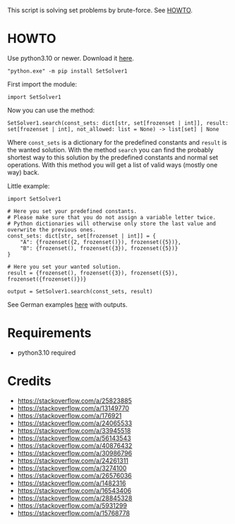 This script is solving set problems by brute-force. See [HOWTO](#HOWTO).

# HOWTO
Use python3.10 or newer. Download it [here](https://www.python.org/downloads/). 

```
"python.exe" -m pip install SetSolver1
```

First import the module:
```
import SetSolver1
```

Now you can use the method:
```
SetSolver1.search(const_sets: dict[str, set[frozenset | int]], result: set[frozenset | int], not_allowed: list = None) -> list[set] | None
```

Where `const_sets` is a dictionary for the predefined constants and `result` is the wanted solution.
With the method `search` you can find the probably shortest way to this solution by the predefined constants
and normal set operations. With this method you will get a list of valid ways (mostly one way) back. 

Little example:
```
import SetSolver1

# Here you set your predefined constants.
# Please make sure that you do not assign a variable letter twice.
# Python dictionaries will otherwise only store the last value and overwrite the previous ones.
const_sets: dict[str, set[frozenset | int]] = {
    "A": {frozenset({2, frozenset()}), frozenset({5})},
    "B": {frozenset(), frozenset({3}), frozenset({5})}
}

# Here you set your wanted solution.
result = {frozenset(), frozenset({3}), frozenset({5}), frozenset({frozenset()})}

output = SetSolver1.search(const_sets, result)
```


See German examples [here](beispiele.md) with outputs.

# Requirements

- python3.10 required

# Credits

- https://stackoverflow.com/a/25823885
- https://stackoverflow.com/a/13149770
- https://stackoverflow.com/a/176921
- https://stackoverflow.com/a/24065533
- https://stackoverflow.com/a/33945518
- https://stackoverflow.com/a/56143543
- https://stackoverflow.com/a/40876432
- https://stackoverflow.com/a/30986796
- https://stackoverflow.com/a/24261311
- https://stackoverflow.com/a/3274100
- https://stackoverflow.com/a/26576036
- https://stackoverflow.com/a/1482316
- https://stackoverflow.com/a/16543406
- https://stackoverflow.com/a/28845328
- https://stackoverflow.com/a/5931299
- https://stackoverflow.com/a/15768778

